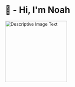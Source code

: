 # 👋 - Hi, I'm Noah
<img src="https://github.com/noahgsolomon/noahgsolomon/assets/111200060/ae0620cf-613a-441c-9d50-b86c242ecbc3" alt="Descriptive Image Text" width="200" height="200">
